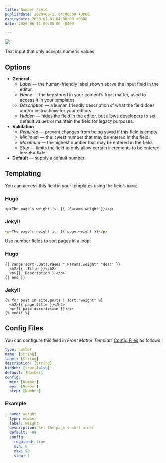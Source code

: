 ```yaml
---
title: Number Field
publishdate: 2020-06-11 04:00:00 +0000
expirydate: 2030-01-01 04:00:00 +0000
date: 2020-06-11 00:00:00 -0400

---
```


![](/uploads/2018/01/number-preview.png)

Text input that only accepts numeric values.

## Options

- **General**
  - _Label_ &mdash; the human-friendly label shown above the input field in the editor.
  - _Name_ &mdash; the key stored in your content’s front matter, used to access it in your templates.
  - _Description_ &mdash; a human friendly description of what the field does and/or instructions for your editors.
  - _Hidden_ &mdash; hides the field in the editor, but allows developers to set default values or maintain the field for legacy purposes.
- **Validation**
  - _Required_ &mdash; prevent changes from being saved if this field is empty.
  - _Minimum_ &mdash; the lowest number that may be entered in the field.
  - _Maximum_ &mdash; the highest number that may be entered in the field.
  - _Step_ &mdash; limits the field to only allow certain increments to be entered into the field.
- **Default** &mdash; supply a default number.

## Templating

You can access this field in your templates using the field’s `name`:

### Hugo

```go-html-template
<p>The page's weight is: {{ .Params.weight }}</p>
```

### Jekyll

```html
<p>The page's weight is: {{ page.weight }}</p>
```

Use number fields to sort pages in a loop:

### Hugo

```go-html-template
{{ range sort .Data.Pages ".Params.weight" "desc" }}
  <h2>{{ .Title }}</h2>
  <p>{{ .Description }}</p>
{{ end }}
```

### Jekyll

```twig
{% for post in site.posts | sort:"weight" %}
  <h2>{{ page.title }}</h2>
  <p>{{ page.description }}</p>
{% endif %}
```

## Config Files

You can configure this field in _Front Matter Template_ [Config Files](/docs/settings/config-files/) as follows:

```yaml
type: number
name: [String]
label: [String]
description: [String]
hidden: [true|false]
default: [Number]
config:
  min: [Number]
  max: [Number]
  step: [Number]
```

### Example

```yaml
- name: weight
  type: number
  label: Weight
  description: Set the page's sort order
  default: -99
  config:
    required: true
    min: 0
    max: 99
    step: 1
```
